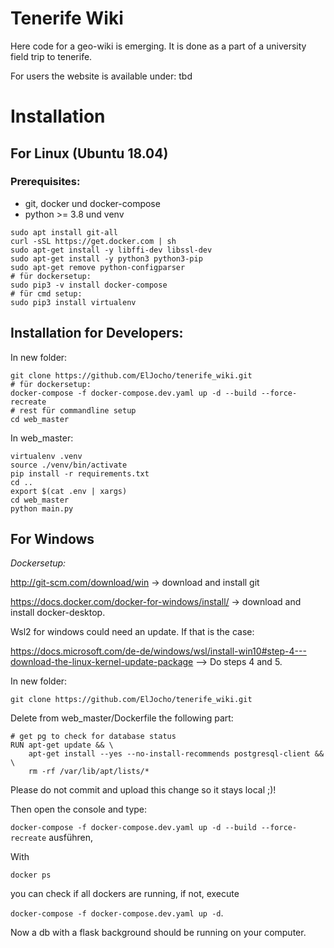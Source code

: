 # Tenerife Wiki

Here code for a geo-wiki is emerging. It is done as a part of a university field trip to tenerife.

For users the website is available under: tbd

# Installation
## For Linux (Ubuntu 18.04)

### Prerequisites:

- git, docker und docker-compose
- python >= 3.8 und venv

```
sudo apt install git-all
curl -sSL https://get.docker.com | sh
sudo apt-get install -y libffi-dev libssl-dev
sudo apt-get install -y python3 python3-pip
sudo apt-get remove python-configparser
# für dockersetup:
sudo pip3 -v install docker-compose
# für cmd setup:
sudo pip3 install virtualenv
```

## Installation for Developers:

In new folder:
```
git clone https://github.com/ElJocho/tenerife_wiki.git
# für dockersetup:
docker-compose -f docker-compose.dev.yaml up -d --build --force-recreate
# rest für commandline setup
cd web_master
```
In web_master:
```
virtualenv .venv
source ./venv/bin/activate
pip install -r requirements.txt
cd ..
export $(cat .env | xargs)
cd web_master
python main.py
```

## For Windows

*Dockersetup:*

http://git-scm.com/download/win -> download and install git

https://docs.docker.com/docker-for-windows/install/ -> download and install docker-desktop.

Wsl2 for windows could need an update. If that is the case:

https://docs.microsoft.com/de-de/windows/wsl/install-win10#step-4---download-the-linux-kernel-update-package --> Do steps 4 and 5.

In new folder:

```git clone https://github.com/ElJocho/tenerife_wiki.git```  

Delete from web_master/Dockerfile the following part:
```
# get pg to check for database status
RUN apt-get update && \
    apt-get install --yes --no-install-recommends postgresql-client && \
    rm -rf /var/lib/apt/lists/*

```
Please do not commit and upload this change so it stays local ;)!

Then open the console and type:

```docker-compose -f docker-compose.dev.yaml up -d --build --force-recreate``` ausführen,

With 

```docker ps```

you can check if all dockers are running, if not, execute

```docker-compose -f docker-compose.dev.yaml up -d```.

Now a db with a flask background should be running on your computer.